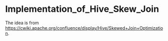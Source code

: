 # Implementation_of_Hive_Skew_Join 
The idea is from https://cwiki.apache.org/confluence/display/Hive/Skewed+Join+Optimization.
